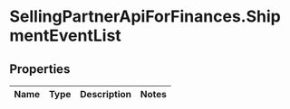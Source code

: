 # SellingPartnerApiForFinances.ShipmentEventList

## Properties
Name | Type | Description | Notes
------------ | ------------- | ------------- | -------------


